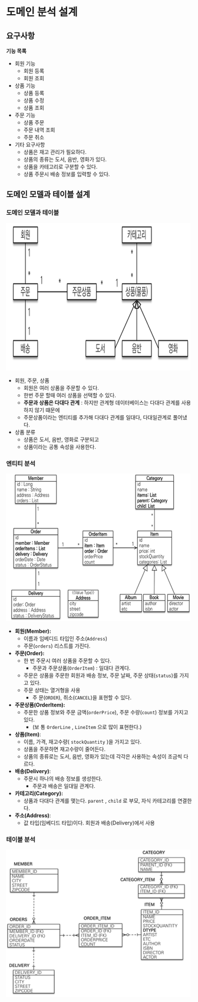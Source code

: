 # 도메인 분석 설계

## 요구사항
**기능 목록**
- 회원 기능
  	- 회원 등록
  	- 회원 조회
- 상품 기능
	- 상품 등록
	-  상품 수정 
	- 상품 조회
- 주문 기능
	- 상품 주문
	- 주문 내역 조회
	- 주문 취소 
- 기타 요구사항
	- 상품은 재고 관리가 필요하다.
	- 상품의 종류는 도서, 음반, 영화가 있다.
	- 상품을 카테고리로 구분할 수 있다.
	- 상품 주문시 배송 정보를 입력할 수 있다.


## 도메인 모델과 테이블 설계

### 도메인 모델과 테이블
<img src="/img/Spring-Jpa/Jpa-1_1.png" alt="도메인 모델과 테이블" width="500" height="400"/>

- 회원, 주문, 상품 
	- 회원은 여러 상품을 주문할 수 있다.
	- 한번 주문 할때 여러 상품을 선택할 수 있다.
	- **주문과 상품은 다대다 관계** : 하지만 관계형 데이터베이스는 다대다 관계를 사용하지 않기 떄문에
	- 주문상품이라는 엔티티를 추가해 다대다 관계를 일대다, 다대일관계로 풀어냈다.
- 상품 분류
	- 상품은 도서, 음반, 영화로 구분되고
	- 상품이라는 공통 속성을 사용한다.
 
 

### 엔티티 분석
<img src="/img/Spring-Jpa/Jpa-1_2.png" alt="엔티티 분석" width="500" height="400"/>

- **회원(Member):** 
	- 이름과 임베디드 타입인 주소(`Address`)
	- 주문(`orders`) 리스트를 가진다.
- **주문(Order):** 
	- 한 번 주문시 여러 상품을 주문할 수 있다. 
		- 주문과 주문상품(`OrderItem`) : 일대다 관계다. 
	- 주문은 상품을 주문한 회원과 배송 정보, 주문 날짜, 주문 상태(`status`)를 가지고 있다. 
	- 주문 상태는 열거형을 사용 
		- 주 문(`ORDER`), 취소(`CANCEL`)을 표현할 수 있다.
- **주문상품(OrderItem):** 
	- 주문한 상품 정보와 주문 금액(`orderPrice`), 주문 수량(`count`) 정보를 가지고 있다. 
		- (보 통 `OrderLine` , `LineItem` 으로 많이 표현한다.)
- **상품(Item)**: 
	- 이름, 가격, 재고수량( `stockQuantity` )을 가지고 있다. 
	- 상품을 주문하면 재고수량이 줄어든다. 
	- 상품의 종류로는 도서, 음반, 영화가 있는데 각각은 사용하는 속성이 조금씩 다르다.
- **배송(Delivery)**: 
	- 주문시 하나의 배송 정보를 생성한다. 
		- 주문과 배송은 일대일 관계다. 
- **카테고리(Category):** 
	- 상품과 다대다 관계를 맺는다. `parent` , `child` 로 부모, 자식 카테고리를 연결한다. 
- **주소(Address)**:
	- 값 타입(임베디드 타입)이다. 회원과 배송(Delivery)에서 사용


### 테이블 분석
<img src="/img/Spring-Jpa/Jpa-1_3.png" alt="엔티티 분석" width="500" height="400"/>

